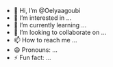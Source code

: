 - 👋 Hi, I’m @Oelyaagoubi
- 👀 I’m interested in ...
- 🌱 I’m currently learning ...
- 💞️ I’m looking to collaborate on ...
- 📫 How to reach me ...
- 😄 Pronouns: ...
- ⚡ Fun fact: ...

<!---
Oelyaagoubi/Oelyaagoubi is a ✨ special ✨ repository because its `README.md` (this file) appears on your GitHub profile.
You can click the Preview link to take a look at your changes.
--->
